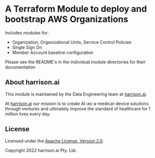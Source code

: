 # A Terraform Module to deploy and bootstrap AWS Organizations

Includes modules for:

- Organization, Organizational Units, Service Control Policies
- Single Sign On
- Member Account baseline configuration

Please see the README's in the individual module directories for their documentation

## About harrison.ai

This module is maintained by the Data Engineering team at [harrison.ai](https://harrison.ai).

At [harrison.ai](https://harrison.ai) our mission is to create AI-as-a-medical-device solutions through ventures and ultimately improve the standard of healthcare for 1 million lives every day.

## License

Licensed under the [Apache License, Version 2.0](http://www.apache.org/licenses/LICENSE-2.0).

Copyright 2022 harrison.ai Pty. Ltd.
